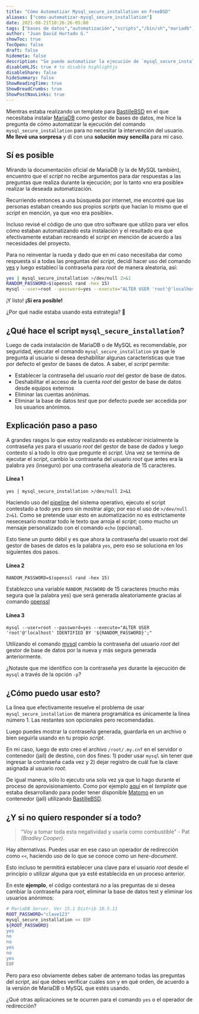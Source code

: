 ```yaml
---
title: "Cómo Automatizar Mysql_secure_installation en FreeBSD"
aliases: ["como-automatizar-mysql_secure_installation"]
date: 2021-08-21T10:26:26-05:00
tags: ["bases de datos","automatización","scripts","/bin/sh","mariadb","mysql"]
author: "Juan David Hurtado G."
showToc: true
TocOpen: false
draft: false
hidemeta: false
description: "Se puede automatizar la ejecución de `mysql_secure_installation` utilizando el comando yes o bien usando un operador de redirección."
disableHLJS: true # to disable highlightjs
disableShare: false
hideSummary: false
ShowReadingTime: true
ShowBreadCrumbs: true
ShowPostNavLinks: true
---
```

Mientras estaba realizando un template para [BastilleBSD][1] en el que necesitaba instalar [MariaDB][2] como gestor de bases de datos, me hice la pregunta de cómo automatizar la ejecución del comando `mysql_secure_installation` para no necesitar la intervención del usuario. **Me llevé una sorpresa** y di con una **solución muy sencilla** para mi caso.

## Sí es posible

Mirando la documentación oficial de MariaDB (y la de MySQL también), encuentro que el *script* no recibe argumentos para dar respuestas a las preguntas que realiza durante la ejecución; por lo tanto «no era posible» realizar la deseada automatización.

Recurriendo entonces a una búsqueda por internet, me encontré que las personas estaban creando sus propios *scripts* que hacían lo mismo que el *script* en mención, ya que «no era posible».

Incluso revisé el código de uno que otro software que utilizo para ver ellos cómo estaban automatizando esta instalación y el resultado era que efectivamente estaban recreando el *script* en mención de acuerdo a las necesidades del proyecto.

Para no reinventar la rueda y dado que en mi caso necesitaba dar como respuesta sí a todas las preguntas del *script*, decidí hacer uso del comando [yes][3] y luego establecí la contraseña para *root* de manera aleatoria, así:

```sh
yes | mysql_secure_installation >/dev/null 2>&1
RANDOM_PASSWORD=$(openssl rand -hex 15)
mysql --user=root --password=yes --execute="ALTER USER 'root'@'localhost' IDENTIFIED BY '${RANDOM_PASSWORD}';"
```

¡Y listo! **¡Sí era posible!**

¿Por qué nadie estaba usando esta estrategia? :thinking:

## ¿Qué hace el script `mysql_secure_installation`?

Luego de cada instalación de MariaDB o de MySQL es recomendable, por seguridad, ejecutar el comando `mysql_secure_installation` ya que le pregunta al usuario si desea deshabilitar algunas características que trae por defecto el gestor de bases de datos. A saber, el *script* permite:

* Establecer la contraseña del usuario *root* del gestor de base de datos.
* Deshabilitar el acceso de la cuenta *root* del gestor de base de datos desde equipos externos
* Eliminar las cuentas anónimas.
* Eliminar la base de datos *test* que por defecto puede ser accedida por los usuarios anónimos.

## Explicación paso a paso

A grandes rasgos lo que estoy realizando es establecer inicialmente la contraseña *yes* para el usuario *root* del gestor de base de dados y luego contesto sí a todo lo otro que pregunte el *script*. Una vez se termina de ejecutar el *script*, cambio la contraseña del usuario *root* que antes era la palabra *yes* (inseguro) por una contraseña aleatoria de 15 caracteres.

#### Línea 1

`yes | mysql_secure_installation >/dev/null 2>&1`

Haciendo uso del [pipeline][4] del sistema operativo, ejecuto el script contestado a todo *yes* pero sin mostrar algo; por eso el uso de `>/dev/null 2>&1`. Como se pretende usar esto en automatización no es estrictamente nesecesario mostrar todo le texto que arroja el *script*; como mucho un mensaje personalizado con el comando `echo` (opcional).

Esto tiene un punto débil y es que ahora la contraseña del usuario root del gestor de bases de datos es la palabra `yes`, pero eso se soluciona en los siguientes dos pasos.

#### Línea 2

`RANDOM_PASSWORD=$(openssl rand -hex 15)`

Establezco una variable `RANDOM_PASSWORD` de 15 caracteres (mucho más segura que la palabra yes) que será generada aleatoriamente gracias al comando [openssl][5]

#### Línea 3

`mysql --user=root --password=yes --execute="ALTER USER 'root'@'localhost' IDENTIFIED BY '${RANDOM_PASSWORD}';"`

Utilizando el comando [mysql][6] cambio la contraseña del usuario *root* del gestor de base de datos por la nueva y más segura generada anteriormente.

¿Notaste que me identifico con la contraseña *yes* durante la ejecución de `mysql` a través de la opción `-p`?

## ¿Cómo puedo usar esto?

La línea que efectivamente resuelve el problema de usar `mysql_secure_installation` de manera programática es únicamente la línea número 1. Las restantes son opcionales pero recomendadas.

Luego puedes mostrar la contraseña generada, guardarla en un archivo o bien seguirla usando en tu propio *script*.

En mi caso, luego de esto creo el archivo `/root/.my.cnf` en el servidor o contenedor (jail) de destino, con dos fines: 1) poder usar `mysql` sin tener que ingresar la contraseña cada vez y 2) dejar registro de cuál fue la clave asignada al usuario *root*.

De igual manera, sólo lo ejecuto una sola vez ya que lo hago durante el proceso de aprovisionamiento. Como por ejemplo [aquí][7] en el *template* que estaba desarrollando para poder tener disponible [Matomo][8] en un contenedor (jail) utilizando [BastilleBSD][1].

## ¿Y si no quiero responder sí a todo?

> "Voy a tomar toda esta negatividad y usarla como combustible" - Pat *(Bradley Cooper)*.

Hay alternativas. Puedes usar en ese caso un operador de redirección como `<<`, haciendo uso de lo que se conoce como un *here-document*.

Esto incluso te permitirá establecer una clave para el usuario *root* desde el principio o utilizar alguna que ya esté establecida en un proceso anterior.

En este **ejemplo**, el código contestará *no* a las preguntas de si desea cambiar la contraseña para *root*, eliminar la base de datos test y eliminar los usuarios anónimos:

```sh
# MariaDB Server. Ver 15.1 Distrib 10.5.11
ROOT_PASSWORD="clave123"
mysql_secure_installation << EOF
${ROOT_PASSWORD}
yes
no
no
yes
no
yes
EOF
```

Pero para eso obviamente debes saber de antemano todas las preguntas del *script*, así que debes verificar cuáles son y en qué orden, de acuerdo a la versión de MariaDB o MySQL que estés usando.

¿Qué otras aplicaciones se te ocurren para el comando `yes` o el operador de redirección?

[1]: https://bastillebsd.com/ "[Inglés] Sitio del proyecto BastilleBSD"
[2]: https://es.wikipedia.org/wiki/MariaDB
[3]: https://www.freebsd.org/cgi/man.cgi?query=yes&apropos=0&sektion=0&manpath=FreeBSD+13.0-RELEASE&arch=default&format=html "[Inglés] Página man del comando yes en FreeBSD 13.0"
[4]: https://en.wikipedia.org/wiki/Pipeline_%28Unix%29 "[Inglés] Cómo funciona el pipeline en UNIX"
[5]: https://www.freebsd.org/cgi/man.cgi?query=openssl&apropos=0&sektion=0&manpath=FreeBSD+13.0-RELEASE&arch=default&format=html "[Inglés] Página man del comando openssl en FreeBSD 13.0"
[6]: https://mariadb.com/kb/en/mysql-command-line-client/ "[Inglés] Documentación del comando mysql"
[7]: https://github.com/yaazkal/bastille-matomo/blob/707bd72ec38357045858090fb80134137fac073a/root/bootstrap_matomo.sh#L13
[8]: https://es.wikipedia.org/wiki/Matomo "Alternativa a Google Analytics"
